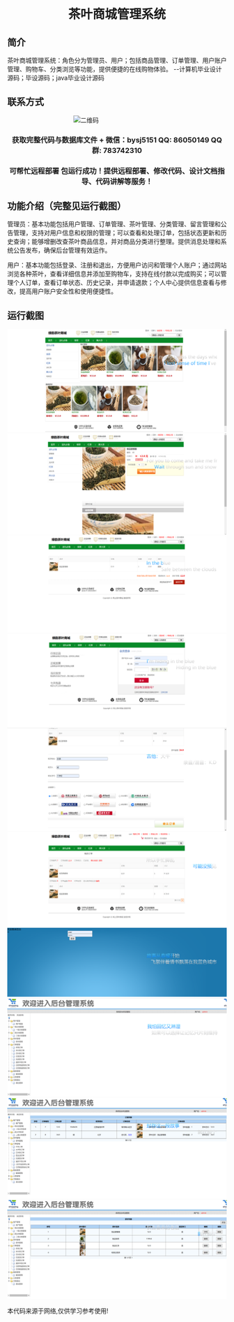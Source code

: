 <p><h1 align="center">茶叶商城管理系统</h1></p>

## 简介
茶叶商城管理系统：角色分为管理员、用户；包括商品管理、订单管理、用户账户管理、购物车、分类浏览等功能，提供便捷的在线购物体验。    --计算机毕业设计源码；毕设源码；java毕业设计源码


## 联系方式
<img src="https://bs-1329754181.cos.ap-shanghai.myqcloud.com/wx.jpg" alt="二维码" style="display: block; margin: 0 auto;" width="200px">
<p><h3 align="center">获取完整代码与数据库文件 + 微信：bysj5151 QQ: 86050149 QQ群: 783742310</h3></p>
<p><h3 align="center">可帮忙远程部署 包运行成功！提供远程部署、修改代码、设计文档指导、代码讲解等服务！</h3></p>

## 功能介绍（完整见运行截图）
管理员：基本功能包括用户管理、订单管理、茶叶管理、分类管理、留言管理和公告管理，支持对用户信息和权限的管理；可以查看和处理订单，包括状态更新和历史查询；能够增删改查茶叶商品信息，并对商品分类进行整理。提供消息处理和系统公告发布，确保后台管理有效运作。

用户：基本功能包括登录、注册和退出，方便用户访问和管理个人账户；通过网站浏览各种茶叶，查看详细信息并添加至购物车，支持在线付款以完成购买；可以管理个人订单，查看订单状态、历史记录，并申请退款；个人中心提供信息查看与修改，提高用户账户安全性和使用便捷性。


## 运行截图
![](imgs/588112-20230226153944560-1036475853.png)
![](imgs/588112-20230226153957298-1685377775.png)
![](imgs/588112-20230226154003730-152675972.png)
![](imgs/588112-20230226154009772-200046761.png)
![](imgs/588112-20230226154014891-451016377.png)
![](imgs/588112-20230226154023066-1178046444.png)
![](imgs/588112-20230226154027713-1567459568.png)
![](imgs/588112-20230226154032333-279848700.png)
![](imgs/588112-20230226154037101-1075348970.png)
![](imgs/588112-20230226154047169-427997332.png)

<p>本代码来源于网络,仅供学习参考使用!</p>
